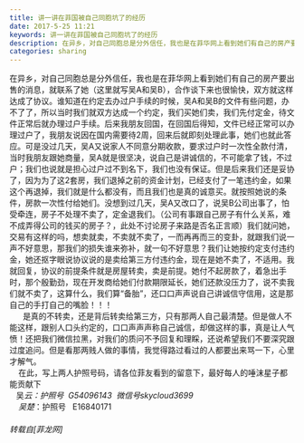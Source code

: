 ```yaml
---
title: 讲一讲在菲国被自己同胞坑了的经历
date: 2017-5-25 11:21
keywords: 讲一讲在菲国被自己同胞坑了的经历
description: 在异乡，对自己同胞总是分外信任，我也是在菲华网上看到她们有自己的房产要出售的消息，就联系了她（这里就写吴A和吴B），合作谈下来也很愉快，双方就这样达成了协议。谁知道在约定去办过户手续的时候，吴A和吴B的文件有些问题，办不了了，所以当时我们就双方达成一个约定，我们买她们卖，我们先付定金，待文件正常后就办理过户手续。后来我朋友回国，在回国后得知，文件已经正常可以办理过户了，我朋友说因在国内需要待2周，回来后就即刻处理此事，她们也就此答应。可是没过几天，吴A又说家人不同意分期收款，要求过户时一次性全款付清，当时我朋友跟她商量，吴A就是很坚决，说自己是讲诚信的，不可能拿了钱，不过户；我们也说就是担心过户过不到名下，我们也没有保证。但是后来我们还是妥协了，因为为了这2套房，我们退掉之前的资金计划，已经支付了一笔违约金，如果这个再退掉，我们就是什么都没有，而且我们也是真的诚意买。就按照她说的条件，房款一次性付给她们。没想到过几天，吴A又改口了，说吴B公司出事了，怕受牵连，房子不处理不卖了，定金退我们。（公司有事跟自己房子有什么关系，难不成弄得公司的钱买的房子？，此处不讨论房子来路是否名正言顺）我们就问她，交易有这样的吗，想卖就卖，不卖就不卖了，一而再再而三的变卦，就跟我们说一声不好意思，那我们的损失谁来弥补，就一句不好意思？我们让她按约定支付违约金，她还抠字眼说协议说的是卖给第三方付违约金，现在是她不卖了，不适用。我就回复，协议的前提条件就是房屋转卖，卖是前提。她付不起房款了，着急出手时，那个殷勤劲，现在开发商给她们付款期限延长，她们还款没压力了，说不卖我们就不卖了，这算什么，我们算“备胎”，还口口声声说自己讲诚信守信用，这是那自己的手打自己的嘴脸！！！      是真的不转卖，还是背后转卖给第三方，只有那两人自己最清楚。但是做人不能这样，跟别人口头约定的，口口声声声称自己诚信，却做这样的事，真是让人气愤！还把我们微信拉黑，对我们的质问不予回复和理睬，还说希望我们不要深究跟过度追问。但是看那两贱人做的事情，我觉得路过看过的人都要出来骂一下，心里才解气。    在此，写上两人护照号码，请各位菲友看到的留意下，最好每人的唾沫星子都能贡献下   吴*云：护照号  G54096143  微信号skycloud3699    吴楚*：护照号   E16840171
categories: sharing
---
```

<td class="t_f" id="postmessage_750588">

在异乡，对自己同胞总是分外信任，我也是在菲华网上看到她们有自己的房产要出售的消息，就联系了她（这里就写吴A和吴B），合作谈下来也很愉快，双方就这样达成了协议。谁知道在约定去办过户手续的时候，吴A和吴B的文件有些问题，办不了了，所以当时我们就双方达成一个约定，我们买她们卖，我们先付定金，待文件正常后就办理过户手续。后来我朋友回国，在回国后得知，文件已经正常可以办理过户了，我朋友说因在国内需要待2周，回来后就即刻处理此事，她们也就此答应。可是没过几天，吴A又说家人不同意分期收款，要求过户时一次性全款付清，当时我朋友跟她商量，吴A就是很坚决，说自己是讲诚信的，不可能拿了钱，不过户；我们也说就是担心过户过不到名下，我们也没有保证。但是后来我们还是妥协了，因为为了这2套房，我们退掉之前的资金计划，已经支付了一笔违约金，如果这个再退掉，我们就是什么都没有，而且我们也是真的诚意买。就按照她说的条件，房款一次性付给她们。没想到过几天，吴A又改口了，说吴B公司出事了，怕受牵连，房子不处理不卖了，定金退我们。（公司有事跟自己房子有什么关系，难不成弄得公司的钱买的房子？，此处不讨论房子来路是否名正言顺）我们就问她，交易有这样的吗，想卖就卖，不卖就不卖了，一而再再而三的变卦，就跟我们说一声不好意思，那我们的损失谁来弥补，就一句不好意思？我们让她按约定支付违约金，她还抠字眼说协议说的是卖给第三方付违约金，现在是她不卖了，不适用。我就回复，协议的前提条件就是房屋转卖，卖是前提。她付不起房款了，着急出手时，那个殷勤劲，现在开发商给她们付款期限延长，她们还款没压力了，说不卖我们就不卖了，这算什么，我们算“备胎”，还口口声声说自己讲诚信守信用，这是那自己的手打自己的嘴脸！！！<br/>
      是真的不转卖，还是背后转卖给第三方，只有那两人自己最清楚。但是做人不能这样，跟别人口头约定的，口口声声声称自己诚信，却做这样的事，真是让人气愤！还把我们微信拉黑，对我们的质问不予回复和理睬，还说希望我们不要深究跟过度追问。但是看那两贱人做的事情，我觉得路过看过的人都要出来骂一下，心里才解气。<br/>
    在此，写上两人护照号码，请各位菲友看到的留意下，最好每人的唾沫星子都能贡献下<br/>
   吴*云：护照号  G54096143  微信号skycloud3699<br/>
    吴楚*：护照号   E16840171</td>
###### 转载自[菲龙网]